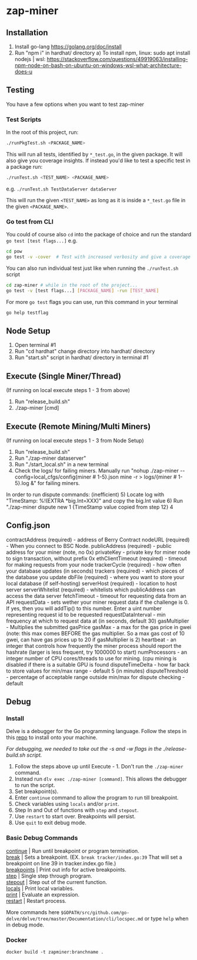 # zap-miner

## Installation

1) Install go-lang https://golang.org/doc/install
2) Run "npm i" in hardhat/ directory
    a) To install npm, linux: sudo apt install nodejs | wsl: https://stackoverflow.com/questions/49919063/installing-npm-node-on-bash-on-ubuntu-on-windows-wsl-what-architecture-does-u

## Testing
You have a few options when you want to test zap-miner
### Test Scripts
In the root of this project, run:

```bash
./runPkgTest.sh <PACKAGE_NAME>
```

This will run all tests, identified by `*_test.go`, in the given package. It will also give you coverage insights.
If instead you'd like to test a specific test in a package run:

```bash
./runTest.sh <TEST_NAME> <PACKAGE_NAME>
```
e.g. `./runTest.sh TestDataServer dataServer`

This will run the given `<TEST_NAME>` as long as it is inside a `*_test.go` file in the given `<PACKAGE_NAME>`.

### Go test from CLI
You could of course also `cd` into the package of choice and run the standard `go test [test flags...]` e.g.
```bash
cd pow
go test -v -cover  # Test with increased verbosity and give a coverage analysis
```

You can also run individual test just like when running the `./runTest.sh` script
```bash
cd zap-miner # while in the root of the project...
go test -v [test flags...] [PACKAGE_NAME] -run [TEST_NAME]
```

For more `go test` flags you can use, run this command in your terminal
```bash
go help testflag
```

## Node Setup
1) Open terminal #1 
2) Run "cd hardhat" change directory into hardhat/ directory
3) Run "start.sh" script in hardhat/ directory in terminal #1
 <!-- Run "go test" inside a package directory (i.e. /ops) in terminal #2 -->

## Execute (Single Miner/Thread)
(If running on local execute steps 1 - 3 from above)
1) Run "release_build.sh"
2) ./zap-miner [cmd]

## Execute (Remote Mining/Multi Miners)
(If running on local execute steps 1 - 3 from Node Setup)
1) Run "release_build.sh"
2) Run "./zap-miner dataserver"
3) Run "./start_local.sh" in a new terminal
4) Check the logs/ for failing miners. Manually run "nohup ./zap-miner --config=local_cfgs/config{miner # 1-5}.json mine -r > logs/{miner # 1-5}.log &" for failing miners.

In order to run dispute commands: (inefficient)
5) Locate log with "TimeStamp: %!(EXTRA *big.Int=XXX)" and copy the big.Int value
6) Run "./zap-miner dispute new 1 {TimeStamp value copied from step 12} 4


## Config.json
contractAddress (required) - address of Berry Contract
nodeURL (required) - When you connect to BSC Node.
publicAddress (required) - public address for your miner (note, no 0x)
privateKey - private key for miner node to sign transaction, without prefix 0x
ethClientTimeout (required) - timeout for making requests from your node
trackerCycle (required) - how often your database updates (in seconds)
trackers (required) - which pieces of the database you update
dbFile (required) - where you want to store your local database (if self-hosting)
serverHost (required) - location to host server
serverWhitelist (required) - whitelists which publicAddress can access the data server
fetchTimeout - timeout for requesting data from an API
requestData - sets wether your miner request data if the challenge is 0.  If yes,
    then you will addTip() to this number.  Enter a uint number representing request id to be requested
requestDataInterval - min frequency at which to request data at (in seconds, default 30)
gasMultiplier - Multiplies the submitted gasPrice
gasMax - a max for the gas price in gwei (note: this max comes BEFORE the gas multiplier.
    So a max gas cost of 10 gwei, can have gas prices up to 20 if gasMultiplier is 2)
heartbeat - an integer that controls how frequently the miner process should report the hashrate (larger is less frequent, try 1000000 to start)
numProcessors - an integer number of CPU cores/threads to use for mining.
   (cpu mining is disabled if there is a suitable GPU is found
disputeTimeDelta - how far back to store values for min/max range - default 5 (in minutes)
disputeThreshold - percentage of acceptable range outside min/max for dispute checking -
    default


## **Debug**

### Install
Delve is a debugger for the Go programming language. Follow the steps in this [repo](https://github.com/go-delve/delve) to install onto your machine.

*For debugging, we needed to take out the -s and -w flags in the ./release-build.sh script.*
1) Follow the steps above up until Execute - 1. Don't run the ```./zap-miner``` command.
2) Instead run ```dlv exec ./zap-miner [command]```. This allows the debugger to run the script.
3) Set breakpoint(s).
4) Enter ```continue``` command to allow the program to run till breakpoint.
5) Check variables using ```locals``` and/or ```print```.
6) Step In and Out of functions with ```step``` and ```stepout```.
7) Use ```restart``` to start over. Breakpoints will persist.
8) Use ```quit``` to exit debug mode.



### **Basic Debug Commands**
[continue](#continue) | Run until breakpoint or program termination.  
[break](#break) | Sets a breakpoint. (EX. ```break tracker/index.go:39``` That will set a breakpoint on line 39 in tracker.index.go file.)  
[breakpoints](#breakpoints) | Print out info for active breakpoints.  
[step](#step) | Single step through program.  
[stepout](#stepout) | Step out of the current function.  
[locals](#locals) | Print local variables.  
[print](#print) | Evaluate an expression.  
[restart](#restart) | Restart process.  


More commands here ```$GOPATH/src/github.com/go-delve/delve/tree/master/Documentation/cli/locspec.md``` or type ```help``` when in debug mode.


### **Docker**
``` docker build -t zapminer:branchname . ```

